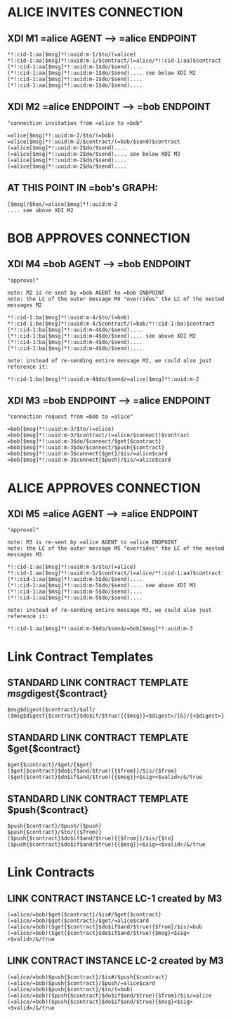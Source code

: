# ALICE INVITES CONNECTION
	
## XDI M1 =alice AGENT --> =alice ENDPOINT
	
	*!:cid-1:aa[$msg]*!:uuid:m-1/$to/(=alice)
	*!:cid-1:aa[$msg]*!:uuid:m-1/$contract/(=alice/*!:cid-1:aa)$contract
	(*!:cid-1:aa[$msg]*!:uuid:m-1$do/$send)....
	(*!:cid-1:aa[$msg]*!:uuid:m-1$do/$send).... see below XDI M2
	(*!:cid-1:aa[$msg]*!:uuid:m-1$do/$send)....
	(*!:cid-1:aa[$msg]*!:uuid:m-1$do/$send)....
	
## XDI M2 =alice ENDPOINT --> =bob ENDPOINT
	
	"connection invitation from =alice to =bob"
	
	=alice[$msg]*!:uuid:m-2/$to/(=bob)
	=alice[$msg]*!:uuid:m-2/$contract/(=bob/$send)$contract
	(=alice[$msg]*!:uuid:m-2$do/$send)....
	(=alice[$msg]*!:uuid:m-2$do/$send).... see below XDI M3
	(=alice[$msg]*!:uuid:m-2$do/$send)....
	(=alice[$msg]*!:uuid:m-2$do/$send)....
	
## AT THIS POINT IN =bob's GRAPH:
	
	[$msg]/$has/=alice[$msg]*!:uuid:m-2
	.... see above XDI M2
	
# BOB APPROVES CONNECTION
	
## XDI M4 =bob AGENT --> =bob ENDPOINT
	
	"approval"
	
	note: M2 is re-sent by =bob AGENT to =bob ENDPOINT
	note: the LC of the outer message M4 "overrides" the LC of the nested messages M2
	
	*!:cid-1:ba[$msg]*!:uuid:m-4/$to/(=bob)
	*!:cid-1:ba[$msg]*!:uuid:m-4/$contract/(=bob/*!:cid-1:ba)$contract
	(*!:cid-1:ba[$msg]*!:uuid:m-4$do/$send)....
	(*!:cid-1:ba[$msg]*!:uuid:m-4$do/$send).... see above XDI M2
	(*!:cid-1:ba[$msg]*!:uuid:m-4$do/$send)....
	(*!:cid-1:ba[$msg]*!:uuid:m-4$do/$send)....
	
	note: instead of re-sending entire message M2, we could also just reference it:
	
	*!:cid-1:ba[$msg]*!:uuid:m-4$do/$send/=alice[$msg]*!:uuid:m-2
	
## XDI M3 =bob ENDPOINT --> =alice ENDPOINT
	
	"connection request from =bob to =alice"
	
	=bob[$msg]*!:uuid:m-3/$to/(=alice)
	=bob[$msg]*!:uuid:m-3/$contract/(=alice/$connect)$contract
	=bob[$msg]*!:uuid:m-3$do/$connect/$get{$contract}
	=bob[$msg]*!:uuid:m-3$do/$connect/$push{$contract}
	=bob[$msg]*!:uuid:m-3$connect{$get}/$is/=alice$card
	=bob[$msg]*!:uuid:m-3$connect{$push}/$is/=alice$card
	
# ALICE APPROVES CONNECTION
	
## XDI M5 =alice AGENT --> =alice ENDPOINT
	
	"approval"
	
	note: M3 is re-sent by =alice AGENT to =alice ENDPOINT
	note: the LC of the outer message M5 "overrides" the LC of the nested messages M3
	
	*!:cid-1:aa[$msg]*!:uuid:m-5/$to/(=alice)
	*!:cid-1:aa[$msg]*!:uuid:m-5/$contract/(=alice/*!:cid-1:aa)$contract
	(*!:cid-1:aa[$msg]*!:uuid:m-5$do/$send)....
	(*!:cid-1:aa[$msg]*!:uuid:m-5$do/$send).... see above XDI M3
	(*!:cid-1:aa[$msg]*!:uuid:m-5$do/$send)....
	(*!:cid-1:aa[$msg]*!:uuid:m-5$do/$send)....
	
	note: instead of re-sending entire message M3, we could also just reference it:
	
	*!:cid-1:aa[$msg]*!:uuid:m-5$do/$send/=bob[$msg]*!:uuid:m-3
	
# Link Contract Templates
	
## STANDARD LINK CONTRACT TEMPLATE $msg$digest{$contract}
	
	$msg$digest{$contract}/$all/
	($msg$digest{$contract}$do$if/$true){{$msg}}<$digest>/{&}/{<$digest>}
	
## STANDARD LINK CONTRACT TEMPLATE $get{$contract}
	
	$get{$contract}/$get/{$get}
	($get{$contract}$do$if$and/$true){{$from}}/$is/{$from}
	($get{$contract}$do$if$and/$true){{$msg}}<$sig><$valid>/&/true
	
## STANDARD LINK CONTRACT TEMPLATE $push{$contract}
	
	$push{$contract}/$push/{$push}
	$push{$contract}/$to/{($from)}
	($push{$contract}$do$if$and/$true){{$from}}/$is/{$to}
	($push{$contract}$do$if$and/$true){{$msg}}<$sig><$valid>/&/true
	
# Link Contracts
	
## LINK CONTRACT INSTANCE LC-1 created by M3
	
	(=alice/=bob)$get{$contract}/$is#/$get{$contract}
	(=alice/=bob)$get{$contract}/$get/=alice$card
	(=alice/=bob)($get{$contract}$do$if$and/$true){$from}/$is/=bob
	(=alice/=bob)($get{$contract}$do$if$and/$true){$msg}<$sig><$valid>/&/true
	
## LINK CONTRACT INSTANCE LC-2 created by M3
	
	(=alice/=bob)$push{$contract}/$is#/$push{$contract}
	(=alice/=bob)$push{$contract}/$push/=alice$card
	(=alice/=bob)$push{$contract}/$to/(=bob)
	(=alice/=bob)($push{$contract}$do$if$and/$true){$from}/$is/=alice
	(=alice/=bob)($push{$contract}$do$if$and/$true){$msg}<$sig><$valid>/&/true
	